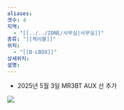 ```yaml
---
aliases: 
갯수: 4
지역:
  - "[[../../ZONE/사무실|사무실]]"
종류: "[[케이블]]"
위치:
  - "[[B-LBOX]]"
상세위치: 
설명:
---
```


- 2025년 5월 3일 MR3BT AUX 선 추가


![](http://192.168.50.22/devices/241005_IMG_0005.jpg)

